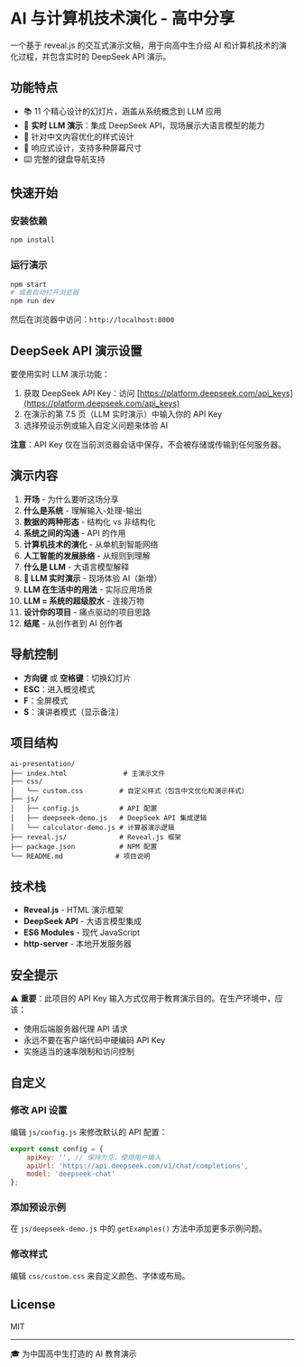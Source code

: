 # AI 与计算机技术演化 - 高中分享

一个基于 reveal.js 的交互式演示文稿，用于向高中生介绍 AI 和计算机技术的演化过程，并包含实时的 DeepSeek API 演示。

## 功能特点

- 📚 11 个精心设计的幻灯片，涵盖从系统概念到 LLM 应用
- 🎯 **实时 LLM 演示**：集成 DeepSeek API，现场展示大语言模型的能力
- 🎨 针对中文内容优化的样式设计
- 📱 响应式设计，支持多种屏幕尺寸
- ⌨️ 完整的键盘导航支持

## 快速开始

### 安装依赖

```bash
npm install
```

### 运行演示

```bash
npm start
# 或者自动打开浏览器
npm run dev
```

然后在浏览器中访问：`http://localhost:8000`

## DeepSeek API 演示设置

要使用实时 LLM 演示功能：

1. 获取 DeepSeek API Key：访问 [https://platform.deepseek.com/api_keys](https://platform.deepseek.com/api_keys)
2. 在演示的第 7.5 页（LLM 实时演示）中输入你的 API Key
3. 选择预设示例或输入自定义问题来体验 AI

**注意**：API Key 仅在当前浏览器会话中保存，不会被存储或传输到任何服务器。

## 演示内容

1. **开场** - 为什么要听这场分享
2. **什么是系统** - 理解输入-处理-输出
3. **数据的两种形态** - 结构化 vs 非结构化
4. **系统之间的沟通** - API 的作用
5. **计算机技术的演化** - 从单机到智能网络
6. **人工智能的发展脉络** - 从规则到理解
7. **什么是 LLM** - 大语言模型解释
8. **🎯 LLM 实时演示** - 现场体验 AI（新增）
9. **LLM 在生活中的用法** - 实际应用场景
10. **LLM = 系统的超级胶水** - 连接万物
11. **设计你的项目** - 痛点驱动的项目思路
12. **结尾** - 从创作者到 AI 创作者

## 导航控制

- **方向键** 或 **空格键**：切换幻灯片
- **ESC**：进入概览模式
- **F**：全屏模式
- **S**：演讲者模式（显示备注）

## 项目结构

```
ai-presentation/
├── index.html              # 主演示文件
├── css/
│   └── custom.css         # 自定义样式（包含中文优化和演示样式）
├── js/
│   ├── config.js          # API 配置
│   ├── deepseek-demo.js   # DeepSeek API 集成逻辑
│   └── calculator-demo.js # 计算器演示逻辑
├── reveal.js/             # Reveal.js 框架
├── package.json           # NPM 配置
└── README.md             # 项目说明
```

## 技术栈

- **Reveal.js** - HTML 演示框架
- **DeepSeek API** - 大语言模型集成
- **ES6 Modules** - 现代 JavaScript
- **http-server** - 本地开发服务器

## 安全提示

⚠️ **重要**：此项目的 API Key 输入方式仅用于教育演示目的。在生产环境中，应该：

- 使用后端服务器代理 API 请求
- 永远不要在客户端代码中硬编码 API Key
- 实施适当的速率限制和访问控制

## 自定义

### 修改 API 设置

编辑 `js/config.js` 来修改默认的 API 配置：

```javascript
export const config = {
    apiKey: '', // 保持为空，使用用户输入
    apiUrl: 'https://api.deepseek.com/v1/chat/completions',
    model: 'deepseek-chat'
};
```

### 添加预设示例

在 `js/deepseek-demo.js` 中的 `getExamples()` 方法中添加更多示例问题。

### 修改样式

编辑 `css/custom.css` 来自定义颜色、字体或布局。

## License

MIT

---

🎓 为中国高中生打造的 AI 教育演示

